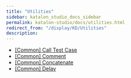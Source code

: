 ```yaml
---
title: "Utilities" 
sidebar: katalon_studio_docs_sidebar
permalink: katalon-studio/docs/utilities.html 
redirect_from: "/display/KD/Utilities" 
description: 
---
```

*   [\[Common\] Call Test Case](/display/KD/%5BCommon%5D+Call+Test+Case)
*   [\[Common\] Comment](/display/KD/%5BCommon%5D+Comment)
*   [\[Common\] Concatenate](/display/KD/%5BCommon%5D+Concatenate)
*   [\[Common\] Delay](/display/KD/%5BCommon%5D+Delay)